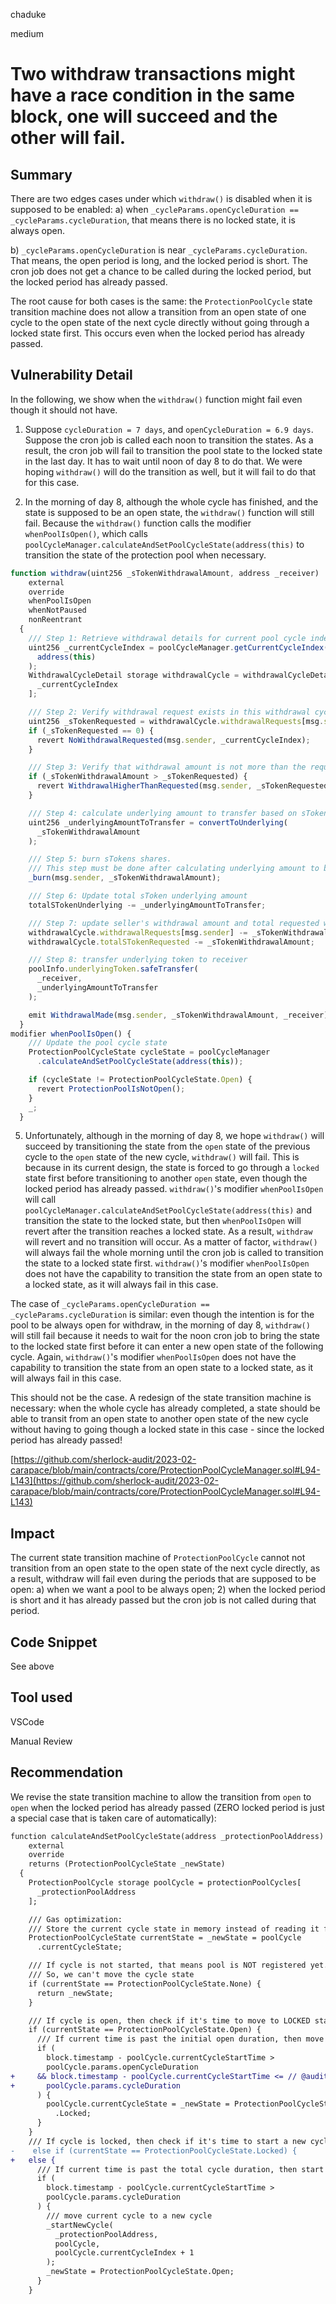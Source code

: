 chaduke

medium

# Two withdraw transactions might have a race condition in the same block, one will succeed and the other will fail.

## Summary
There are two edges cases under which ``withdraw()`` is disabled when it is supposed to be enabled: 
a) when ``_cycleParams.openCycleDuration == _cycleParams.cycleDuration``, that means there is no locked state, it is always open. 

b)  ``_cycleParams.openCycleDuration`` is near ``_cycleParams.cycleDuration``. That means, the open period is long, and the locked period is short. The cron job does not get a chance to be called during the locked period, but the locked period has already passed. 

The root cause for both cases is the same: the ``ProtectionPoolCycle`` state transition machine does not allow a transition from an open state of one cycle to the open state of the next cycle directly without going through a locked state first. This occurs even when the locked period has already passed.  

## Vulnerability Detail
In the following, we show when the ``withdraw()`` function might fail even though it should not have.  

1) Suppose ``cycleDuration = 7 days``, and ``openCycleDuration = 6.9 days``. Suppose the cron job is called each noon to transition the states. As a result, the cron job will fail to transition the pool state to the locked state in the last day. It has to wait until noon of day 8 to do that. We were hoping ``withdraw()`` will do the transition as well, but it will fail to do that for this case. 

2) In the morning of day 8, although the whole cycle has finished, and the state is supposed to be an open state, the ``withdraw()`` function  will still fail. Because the ``withdraw()`` function  calls the modifier ``whenPoolIsOpen()``, which calls ``poolCycleManager.calculateAndSetPoolCycleState(address(this)`` to transition the state of the protection pool when necessary. 

```javascript
function withdraw(uint256 _sTokenWithdrawalAmount, address _receiver)
    external
    override
    whenPoolIsOpen
    whenNotPaused
    nonReentrant
  {
    /// Step 1: Retrieve withdrawal details for current pool cycle index
    uint256 _currentCycleIndex = poolCycleManager.getCurrentCycleIndex(
      address(this)
    );
    WithdrawalCycleDetail storage withdrawalCycle = withdrawalCycleDetails[
      _currentCycleIndex
    ];

    /// Step 2: Verify withdrawal request exists in this withdrawal cycle for the user
    uint256 _sTokenRequested = withdrawalCycle.withdrawalRequests[msg.sender];
    if (_sTokenRequested == 0) {
      revert NoWithdrawalRequested(msg.sender, _currentCycleIndex);
    }

    /// Step 3: Verify that withdrawal amount is not more than the requested amount.
    if (_sTokenWithdrawalAmount > _sTokenRequested) {
      revert WithdrawalHigherThanRequested(msg.sender, _sTokenRequested);
    }

    /// Step 4: calculate underlying amount to transfer based on sToken withdrawal amount
    uint256 _underlyingAmountToTransfer = convertToUnderlying(
      _sTokenWithdrawalAmount
    );

    /// Step 5: burn sTokens shares.
    /// This step must be done after calculating underlying amount to be transferred
    _burn(msg.sender, _sTokenWithdrawalAmount);

    /// Step 6: Update total sToken underlying amount
    totalSTokenUnderlying -= _underlyingAmountToTransfer;

    /// Step 7: update seller's withdrawal amount and total requested withdrawal amount
    withdrawalCycle.withdrawalRequests[msg.sender] -= _sTokenWithdrawalAmount;
    withdrawalCycle.totalSTokenRequested -= _sTokenWithdrawalAmount;

    /// Step 8: transfer underlying token to receiver
    poolInfo.underlyingToken.safeTransfer(
      _receiver,
      _underlyingAmountToTransfer
    );

    emit WithdrawalMade(msg.sender, _sTokenWithdrawalAmount, _receiver);
  }
modifier whenPoolIsOpen() {
    /// Update the pool cycle state
    ProtectionPoolCycleState cycleState = poolCycleManager
      .calculateAndSetPoolCycleState(address(this));

    if (cycleState != ProtectionPoolCycleState.Open) {
      revert ProtectionPoolIsNotOpen();
    }
    _;
  }
```

5) Unfortunately, although  in the morning of day 8, we hope ``withdraw()`` will succeed by transitioning the state from the ``open`` state of the previous cycle to the ``open`` state of the new cycle, ``withdraw()`` will fail. This is because  in its current design, the state is forced to go through a ``locked`` state first before transitioning to another ``open`` state, even though the locked period has already passed. ``withdraw()``'s modifier ``whenPoolIsOpen`` will call  ``poolCycleManager.calculateAndSetPoolCycleState(address(this)`` and transition the state to the locked state, but then ``whenPoolIsOpen``  will revert after the transition reaches a locked state. As a result, ``withdraw`` will revert and no transition will occur. As a matter of factor, ``withdraw()`` will always fail the whole morning until the cron job is called to transition the state to a locked state first.  ``withdraw()``'s modifier ``whenPoolIsOpen`` does not have the capability to transition the state from an open state to a locked state, as it will always fail in this case. 


The case of  ``_cycleParams.openCycleDuration == _cycleParams.cycleDuration`` is similar: even though the intention is for the pool to be always open for withdraw, in the morning of day 8, ``withdraw()`` will still fail because it needs to wait for the noon cron job to bring the state to the locked state first before it can enter a new open state of the following cycle. Again,  ``withdraw()``'s modifier ``whenPoolIsOpen`` does not have the capability to transition the state from an open state to a locked state, as it will always fail in this case. 

 
This should not be the case. A redesign of the state transition machine is necessary: when the whole cycle has already completed, a state should be able to transit from an open state to another open state of the new cycle without having to going though a locked state in this case - since the locked period has already passed!

[https://github.com/sherlock-audit/2023-02-carapace/blob/main/contracts/core/ProtectionPoolCycleManager.sol#L94-L143](https://github.com/sherlock-audit/2023-02-carapace/blob/main/contracts/core/ProtectionPoolCycleManager.sol#L94-L143)




## Impact
The current state transition machine of ``ProtectionPoolCycle`` cannot not transition from an open state to the open state of the next cycle directly, as a result, withdraw will fail even during the periods that are supposed to be open: a) when we want a pool to be always open; 2) when the locked period is short and it has already passed but the cron job is not called during that period. 

## Code Snippet
See above

## Tool used
VSCode

Manual Review

## Recommendation
We revise the state transition machine to allow the transition from ``open`` to ``open`` when the locked period has already passed (ZERO locked period is just a special case that is taken care of automatically): 

```diff
function calculateAndSetPoolCycleState(address _protectionPoolAddress)
    external
    override
    returns (ProtectionPoolCycleState _newState)
  {
    ProtectionPoolCycle storage poolCycle = protectionPoolCycles[
      _protectionPoolAddress
    ];

    /// Gas optimization:
    /// Store the current cycle state in memory instead of reading it from the storage multiple times.
    ProtectionPoolCycleState currentState = _newState = poolCycle
      .currentCycleState;

    /// If cycle is not started, that means pool is NOT registered yet.
    /// So, we can't move the cycle state
    if (currentState == ProtectionPoolCycleState.None) {
      return _newState;
    }

    /// If cycle is open, then check if it's time to move to LOCKED state.
    if (currentState == ProtectionPoolCycleState.Open) {
      /// If current time is past the initial open duration, then move to LOCKED state.
      if (
        block.timestamp - poolCycle.currentCycleStartTime >
        poolCycle.params.openCycleDuration
+     && block.timestamp - poolCycle.currentCycleStartTime <= // @audit: if not yet next cycle
+       poolCycle.params.cycleDuration
      ) {
        poolCycle.currentCycleState = _newState = ProtectionPoolCycleState
          .Locked;
      }
    }
    /// If cycle is locked, then check if it's time to start a new cycle.
-    else if (currentState == ProtectionPoolCycleState.Locked) {
+   else {
      /// If current time is past the total cycle duration, then start a new cycle.
      if (
        block.timestamp - poolCycle.currentCycleStartTime >
        poolCycle.params.cycleDuration
      ) {
        /// move current cycle to a new cycle
        _startNewCycle(
          _protectionPoolAddress,
          poolCycle,
          poolCycle.currentCycleIndex + 1
        );
        _newState = ProtectionPoolCycleState.Open;
      }
    }
```
